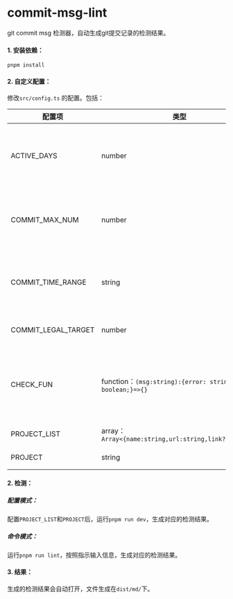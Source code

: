 # commit-msg-lint

git commit msg 检测器，自动生成git提交记录的检测结果。

#### 1. 安装依赖：
`pnpm install`

#### 2. 自定义配置：
修改`src/config.ts` 的配置。包括：

| 配置项   | 类型     | 备注 |
| -------- | -------- | -------- |
| ACTIVE_DAYS    | number | 单位：天；用来判断项目活跃度（ACTIVE_DAYS天内有提交记录为活跃，ACTIVE_DAYS天内无提交记录为不活跃）   |
| COMMIT_MAX_NUM  | number  | 审核的提交记录数量（取近COMMIT_TIME_RANGE时间内的近COMMIT_MAX_NUM条记录） |
| COMMIT_TIME_RANGE  | string  | 审核的提交记录数量时间范围（取近COMMIT_TIME_RANGE时间的记录）格式例如：1_month   1_day   1_year  1_week  |
| COMMIT_LEGAL_TARGET  | number  | 提交记录通过率目标，合格记录数量占总记录数量的比  |
| CHECK_FUN  | function：`(msg:string):{error: string;legal: boolean;}=>{}`  | 自定义git commit msg检测方法。 入参为git commit msg的文本信息，需要返回一个对象{error,legal}，error：为错误的文字提示；legal：是否通过检测。  |
| PROJECT_LIST  | array：`Array<{name:string,url:string,link?:string}>`  | 待检测的项目集合。url：项目地址；  |
| PROJECT  | string  |需要检测的项目url（配置模式检测才生效）|


#### 2. 检测：

##### 配置模式：
配置`PROJECT_LIST`和`PROJECT`后，运行`pnpm run dev`，生成对应的检测结果。

##### 命令模式：
运行`pnpm run lint`，按照指示输入信息，生成对应的检测结果。

#### 3. 结果：
生成的检测结果会自动打开，文件生成在`dist/md/`下。 